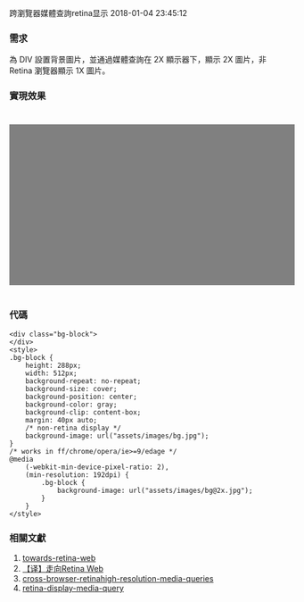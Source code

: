 跨瀏覽器媒體查詢retina显示
2018-01-04 23:45:12

### 需求

為 DIV 設置背景圖片，並通過媒體查詢在 2X 顯示器下，顯示 2X 圖片，非 Retina 瀏覽器顯示 1X 圖片。
     
     

### 實現效果

<div class="bg-block">
</div>

<style>
.bg-block {
    height: 288px;
    width: 512px;
    background-repeat: no-repeat;
    background-size: cover;
    background-position: center;
    background-color: gray;
    background-clip: content-box;
    margin: 40px auto;
    /* non-retina display */
    background-image: url("assets/images/bg.jpg");
}
/* works in ff/chrome/opera/ie>=9/edage */
@media 
    (-webkit-min-device-pixel-ratio: 2),
    (min-resolution: 192dpi) {
    .bg-block {
        background-image: url("assets/images/bg@2x.jpg");
    }
}
</style>

    
### 代碼

    <div class="bg-block">
    </div>
    <style>
    .bg-block {
        height: 288px;
        width: 512px;
        background-repeat: no-repeat;
        background-size: cover;
        background-position: center;
        background-color: gray;
        background-clip: content-box;
        margin: 40px auto;
        /* non-retina display */
        background-image: url("assets/images/bg.jpg");
    }
    /* works in ff/chrome/opera/ie>=9/edage */
    @media 
        (-webkit-min-device-pixel-ratio: 2),
        (min-resolution: 192dpi) {
            .bg-block {
                background-image: url("assets/images/bg@2x.jpg");
            }
        }
    </style>

    
### 相關文獻
1. [towards-retina-web](https://www.smashingmagazine.com/2012/08/towards-retina-web/)
2. [【译】走向Retina Web](http://www.html-js.com/article/The-front-end-of-the-porter)
3. [cross-browser-retinahigh-resolution-media-queries](http://www.brettjankord.com/2012/11/28/cross-browser-retinahigh-resolution-media-queries/)
4. [retina-display-media-query](https://css-tricks.com/snippets/css/retina-display-media-query/)
